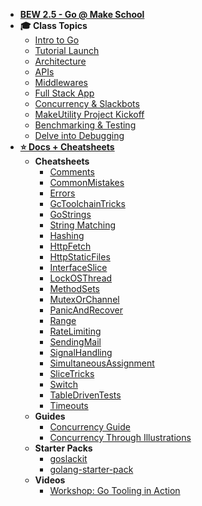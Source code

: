 - **[BEW 2.5 - Go @ Make School](README.md)**
- **🎓 Class Topics**
  - [Intro to Go](Lessons/Lesson01.md)
  - [Tutorial Launch](https://exercism.io/tracks/go)
  - [Architecture](Lessons/Lesson03.md)
  - [APIs](Lessons/Lesson04.md)
  - [Middlewares](Lessons/Lesson05.md)
  - [Full Stack App](Lessons/07-Fullstack.md)
  - [Concurrency & Slackbots](Lessons/Lesson07.md)
  - [MakeUtility Project Kickoff](Project/MakeUtility.md)
  - [Benchmarking & Testing](Lessons/Lesson09.md)
  - [Delve into Debugging](Lessons/Lesson10.md)
- **[⭐️ Docs + Cheatsheets](Docs/Home.md)**
  - **Cheatsheets**
    - [Comments](Docs/Comments)
    - [CommonMistakes](Docs/CommonMistakes)
    - [Errors](Docs/Errors)
    - [GcToolchainTricks](Docs/GcToolchainTricks)
    - [GoStrings](Docs/GoStrings)
    - [String Matching](http://blog.gopheracademy.com/advent-2014/string-matching/)
    - [Hashing](Docs/Hashing)
    - [HttpFetch](Docs/HttpFetch)
    - [HttpStaticFiles](Docs/HttpStaticFiles)
    - [InterfaceSlice](Docs/InterfaceSlice)
    - [LockOSThread](Docs/LockOSThread)
    - [MethodSets](Docs/MethodSets)
    - [MutexOrChannel](Docs/MutexOrChannel)
    - [PanicAndRecover](Docs/PanicAndRecover)
    - [Range](Docs/Range)
    - [RateLimiting](Docs/RateLimiting)
    - [SendingMail](Docs/SendingMail)
    - [SignalHandling](Docs/SignalHandling)
    - [SimultaneousAssignment](Docs/SimultaneousAssignment)
    - [SliceTricks](Docs/SliceTricks)
    - [Switch](Docs/Switch)
    - [TableDrivenTests](Docs/TableDrivenTests)
    - [Timeouts](Docs/Timeouts)
  - **Guides**
    - [Concurrency Guide](Resources/ConcurrencyGuide.md)
    - [Concurrency Through Illustrations](Resources/GoConcurrencyVisualized.md)
  - **Starter Packs**
    - [goslackit](https://github.com/droxey/goslackit)
    - [golang-starter-pack](https://github.com/make-school-labs/golang-starter-pack)
  - **Videos**
    - [Workshop: Go Tooling in Action](Resources/GoToolsWorkshop/README.md)
